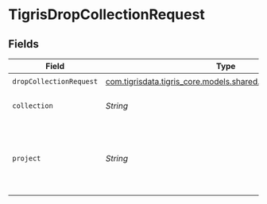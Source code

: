 # TigrisDropCollectionRequest


## Fields

| Field                                                                                                          | Type                                                                                                           | Required                                                                                                       | Description                                                                                                    |
| -------------------------------------------------------------------------------------------------------------- | -------------------------------------------------------------------------------------------------------------- | -------------------------------------------------------------------------------------------------------------- | -------------------------------------------------------------------------------------------------------------- |
| `dropCollectionRequest`                                                                                        | [com.tigrisdata.tigris_core.models.shared.DropCollectionRequest](../../models/shared/DropCollectionRequest.md) | :heavy_check_mark:                                                                                             | N/A                                                                                                            |
| `collection`                                                                                                   | *String*                                                                                                       | :heavy_check_mark:                                                                                             | Collection name to delete.                                                                                     |
| `project`                                                                                                      | *String*                                                                                                       | :heavy_check_mark:                                                                                             | Project name whose db is under target to delete collection.                                                    |